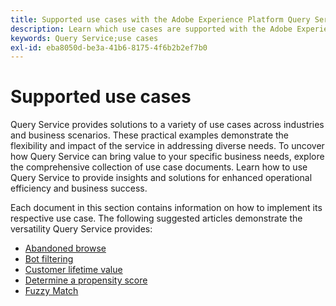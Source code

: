 ```yaml
---
title: Supported use cases with the Adobe Experience Platform Query Service
description: Learn which use cases are supported with the Adobe Experience Platform Query Service.
keywords: Query Service;use cases
exl-id: eba8050d-be3a-41b6-8175-4f6b2b2ef7b0
---
```

# Supported use cases

Query Service provides solutions to a variety of use cases across industries and business scenarios. These practical examples demonstrate the flexibility and impact of the service in addressing diverse needs. To uncover how Query Service can bring value to your specific business needs, explore the comprehensive collection of use case documents. Learn how to use Query Service to provide insights and solutions for enhanced operational efficiency and business success.

Each document in this section contains information on how to implement its respective use case. The following suggested articles demonstrate the versatility Query Service provides:

- [Abandoned browse](./abandoned-browse.md)
- [Bot filtering](./bot-filtering.md)
- [Customer lifetime value](./customer-lifetime-value.md)
- [Determine a propensity score](./propensity-score.md)
- [Fuzzy Match](./fuzzy-match.md)
